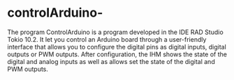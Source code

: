 # controlArduino-
The program ControlArduino is a program developed in the IDE RAD Studio Tokio 10.2. It let you control an Arduino board through a user-friendly interface that allows you to configure the digital pins as digital inputs, digital outputs or PWM outputs. After configuration, the IHM shows the state of the digital and analog inputs as well as allows  set the state of the digital and PWM outputs.
